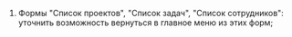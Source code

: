 1. Формы "Список проектов", "Список задач", "Список сотрудников": уточнить возможность вернуться в главное меню из этих форм;
